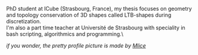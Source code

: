 PhD student at ICube (Strasbourg, France), my thesis focuses on geometry and topology conservation of 3D shapes called LTB-shapes during discretization.\
I'm also a part time teacher at Université de Strasbourg with speciality in bash scripting, algorithmics and programming.\

_if you wonder, the pretty profile picture is made by [Mlice](https://linktr.ee/mlice)_


<!---
Lysandre-M/Lysandre-M is a ✨ special ✨ repository because its `README.md` (this file) appears on your GitHub profile.
You can click the Preview link to take a look at your changes.
--->
